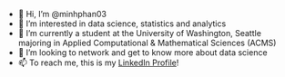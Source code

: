 - 👋 Hi, I’m @minhphan03
- 👀 I’m interested in data science, statistics and analytics
- 🌱 I’m currently a student at the University of Washington, Seattle majoring in Applied Computational & Mathematical Sciences (ACMS)
- 💞️ I’m looking to network and get to know more about data science
- 📫 To reach me, this is my [LinkedIn Profile](https://www.linkedin.com/in/minhphan0612/)!

